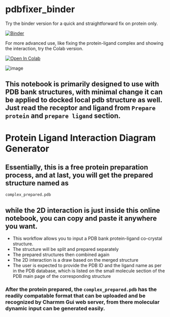 # pdbfixer_binder

Try the binder version for a quick and straightforward fix on protein only.

[![Binder](https://mybinder.org/badge_logo.svg)](https://mybinder.org/v2/gh/quantaosun/pdbfixer_binder/HEAD?labpath=pdbfixer_binder.ipynb)

For more advanced use, like fixing the protein-ligand complex and showing the interaction, try the Colab version. 

[![Open In Colab](https://colab.research.google.com/assets/colab-badge.svg)](https://colab.research.google.com/github/quantaosun/pdbfixer_online/blob/main/pdbfixer_colab.ipynb#scrollTo=9NMNSGndkqPV)

![image](https://user-images.githubusercontent.com/75652473/215966394-871081e6-f213-4704-8e1e-2aa6082e4317.png)

## This notebook is primarily designed to use with PDB bank structures, with minimal change it can be applied to docked local pdb structure as well. Just read the receptor and ligand from ```Prepare protein``` and ```prepare ligand``` section.

# Protein Ligand Interaction Diagram Generator

## Essentially, this is a free protein preparation process, and at last, you will get the prepared structure named as 
```complex_prepared.pdb``` 
## while the 2D interaction is just inside this online notebook, you can copy and paste it anywhere you want.

- This workflow allows you to input a PDB bank protein-ligand co-crystal structure.
- The structure will be split and prepared separately
- The prepared structures then combined again
- The 2D interaction is a draw based on the merged structure
- The user is expected to provide the PDB ID and the ligand name as per in the PDB database, which is listed on the small molecule section of the PDB main page of the corresponding structure

### After the protein prepared, the ```complex_prepared.pdb``` has the readily compatable format that can be uploaded and be recognized by Charmm Gui web server, from there molecular dynamic input can be generated easily.
